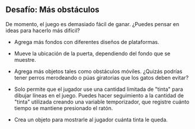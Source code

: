 ## Desafío: Más obstáculos

De momento, el juego es demasiado fácil de ganar. ¿Puedes pensar en ideas para hacerlo más difícil?

+ Agrega más fondos con diferentes diseños de plataformas.

+ Mueve la ubicación de la puerta, dependiendo del fondo que se muestre.

+ Agrega más objetos tales como obstáculos móviles. ¿Quizás podrías tener perros merodeando o púas giratorias que los gatos deben evitar?

+ Solo permite que el jugador use una cantidad limitada de "tinta" para dibujar líneas en el juego. Puedes hacer seguimiento a la cantidad de "tinta" utilizada creando una variable temporizador, que registre cuánto tiempo se mantiene presionado el ratón.

+ Crea un objeto para mostrarle al jugador cuánta tinta le queda.